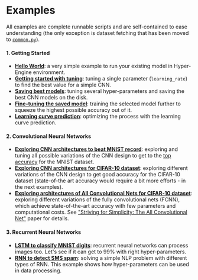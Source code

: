 # Examples

All examples are complete runnable scripts and are self-contained to ease understanding 
(the only exception is dataset fetching that has been moved to [`common.py`](common.py)).

#### 1. Getting Started
 - [**Hello World**](1_1_hello_word_with_mnist.py):
 a very simple example to run your existing model in Hyper-Engine environment.
 - [**Getting started with tuning**](1_2_getting_started_with_tuning.py):
 tuning a single parameter (`learning_rate`) to find the best value for
 a simple CNN.
 - [**Saving best models**](1_3_saving_best_models_mnist.py):
 tuning several hyper-parameters and saving the best CNN models on the disk.
 - [**Fine-tuning the saved model**](1_4_fine_tuning_saved_model.py):
 training the selected model further to squeeze the highest possible accuracy out of it.
 - [**Learning curve prediction**](1_5_learning_curve_prediction.py):
 optimizing the process with the learning curve prediction.

#### 2. Convolutional Neural Networks
 - [**Exploring CNN architectures to beat MNIST record**](2_1_cnn_mnist.py):
 exploring and tuning all possible variations of the CNN design to get
 to the [top accuracy](http://rodrigob.github.io/are_we_there_yet/build/classification_datasets_results.html#4d4e495354) 
 for the MNIST dataset.
 - [**Exploring CNN architectures for CIFAR-10 dataset**](2_2_cnn_cifar.py):
 exploring different variations of the CNN design to get good accuracy for the CIFAR-10 dataset
 (state-of-the art accuracy would require a bit more efforts - in the next examples).
 - [**Exploring architectures of All Convolutional Nets for CIFAR-10 dataset**](2_3_all_conv_net_cifar.py):
 exploring different variations of the fully convolutional nets (FCNN), which achieve state-of-the-art accuracy
 with few parameters and computational costs.
 See ["Striving for Simplicity: The All Convolutional Net"](https://arxiv.org/abs/1412.6806) paper for details.

#### 3. Recurrent Neural Networks
 - [**LSTM to classify MNIST digits**](3_1_lstm_mnist.py):
 recurrent neural networks can process images too. Let's see if it can get to 99% with right hyper-parameters.
 - [**RNN to detect SMS spam**](3_2_rnn_sms_spam_detector.py):
 solving a simple NLP problem with different types of RNN. 
 This example shows how hyper-parameters can be used in data processing.
